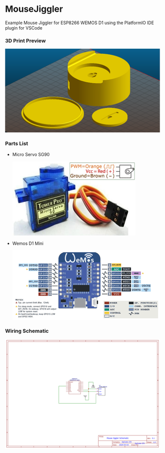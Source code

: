 # MouseJiggler

Example Mouse Jiggler for ESP8266 WEMOS D1 using the PlatformIO IDE plugin for VSCode

### 3D Print Preview    

<img src="resources/mouse-jiggler-3d-parts-preview.png" alt="Mouse Jiggler Schematic" style="width:600px;"/>

### Parts List
- Micro Servo SG90
    
    <img src="resources/servo-motor-pinout.jpg" alt="Servo SG90 Pinout" style="width:400px;"/>

- Wemos D1 Mini

    <img src="resources/pinout-wemos-mini-d1.png" alt="Servo SG90 Pinout" style="width:500px;"/>

### Wiring Schematic

<img src="resources/schematic_mousejiggler.png" alt="Mouse Jiggler Schematic" style="width:600px;"/>



